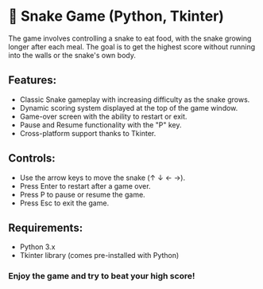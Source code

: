 # 🐍 Snake Game (Python, Tkinter)
The game involves controlling a snake to eat food, with the snake growing longer after each meal. The goal is to get the highest score without running into the walls or the snake's own body.

## Features:
* Classic Snake gameplay with increasing difficulty as the snake grows.
* Dynamic scoring system displayed at the top of the game window.
* Game-over screen with the ability to restart or exit.
* Pause and Resume functionality with the "P" key.
* Cross-platform support thanks to Tkinter.

## Controls:
* Use the arrow keys to move the snake (↑ ↓ ← →).
* Press Enter to restart after a game over.
* Press P to pause or resume the game.
* Press Esc to exit the game.
  
## Requirements:
* Python 3.x
* Tkinter library (comes pre-installed with Python)
  
### Enjoy the game and try to beat your high score!
